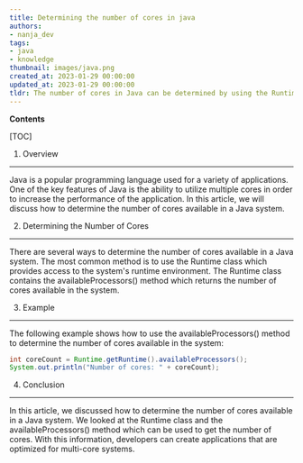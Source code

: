 ```yaml
---
title: Determining the number of cores in java
authors:
- nanja_dev
tags:
- java
- knowledge
thumbnail: images/java.png
created_at: 2023-01-29 00:00:00
updated_at: 2023-01-29 00:00:00
tldr: The number of cores in Java can be determined by using the Runtime.getRuntime().availableProcessors() method.
---
```


**Contents**

[TOC]

1. Overview
--------------------
Java is a popular programming language used for a variety of applications. One of the key features of Java is the ability to utilize multiple cores in order to increase the performance of the application. In this article, we will discuss how to determine the number of cores available in a Java system.

2. Determining the Number of Cores
--------------------
There are several ways to determine the number of cores available in a Java system. The most common method is to use the Runtime class which provides access to the system's runtime environment. The Runtime class contains the availableProcessors() method which returns the number of cores available in the system.

3. Example
--------------------
The following example shows how to use the availableProcessors() method to determine the number of cores available in the system:

```java
int coreCount = Runtime.getRuntime().availableProcessors();
System.out.println("Number of cores: " + coreCount);
```

4. Conclusion
--------------------
In this article, we discussed how to determine the number of cores available in a Java system. We looked at the Runtime class and the availableProcessors() method which can be used to get the number of cores. With this information, developers can create applications that are optimized for multi-core systems.
